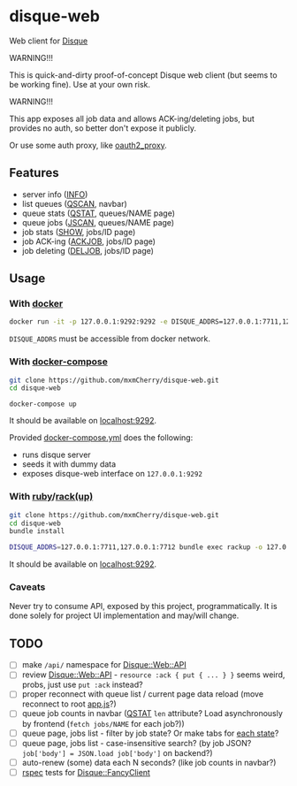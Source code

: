 # disque-web

Web client for [Disque](https://github.com/antirez/disque)

WARNING!!!

This is quick-and-dirty proof-of-concept Disque web client (but seems to be working fine). Use at your own risk.

WARNING!!!

This app exposes all job data and allows ACK-ing/deleting jobs, but provides no auth, so better don't expose it publicly.

Or use some auth proxy, like [oauth2_proxy](https://github.com/bitly/oauth2_proxy).


## Features

- server info ([INFO](https://github.com/antirez/disque#info))
- list queues ([QSCAN](https://github.com/antirez/disque#qscan-count-count-busyloop-minlen-len-maxlen-len-importrate-rate), navbar)
- queue stats ([QSTAT](https://github.com/antirez/disque#qstat-queue-name), queues/NAME page)
- queue jobs ([JSCAN](https://github.com/antirez/disque#jscan-cursor-count-count-busyloop-queue-queue-state-state1-state-state2--state-staten-reply-allid), queues/NAME page)
- job stats ([SHOW](https://github.com/antirez/disque#show-job-id), jobs/ID page)
- job ACK-ing ([ACKJOB](https://github.com/antirez/disque#ackjob-jobid1-jobid2--jobidn), jobs/ID page)
- job deleting ([DELJOB](https://github.com/antirez/disque#deljob-job-id--job-id), jobs/ID page)


## Usage

### With [docker](https://www.docker.com/)

```bash
docker run -it -p 127.0.0.1:9292:9292 -e DISQUE_ADDRS=127.0.0.1:7711,127.0.0.1:7712 mxmcherry/disque-web:latest
```

`DISQUE_ADDRS` must be accessible from docker network.

### With [docker-compose](https://docs.docker.com/compose/)

```bash
git clone https://github.com/mxmCherry/disque-web.git
cd disque-web
```

```
docker-compose up
```

It should be available on [localhost:9292](http://localhost:9292/).

Provided [docker-compose.yml](docker-compose.yml) does the following:

- runs disque server
- seeds it with dummy data
- exposes disque-web interface on `127.0.0.1:9292`

### With [ruby](https://www.ruby-lang.org/)/[rack(up)](https://github.com/rack/rack)

```bash
git clone https://github.com/mxmCherry/disque-web.git
cd disque-web
bundle install
```

```bash
DISQUE_ADDRS=127.0.0.1:7711,127.0.0.1:7712 bundle exec rackup -o 127.0.0.1 -p 9292 -E deployment
```

It should be available on [localhost:9292](http://localhost:9292/).

### Caveats

Never try to consume API, exposed by this project, programmatically. It is done solely for project UI implementation and may/will change.


## TODO

- [ ] make `/api/` namespace for [Disque::Web::API](lib/disque/web/api.rb)
- [ ] review [Disque::Web::API](lib/disque/web/api.rb) - `resource :ack { put { ... } }` seems weird, probs, just use `put :ack` instead?
- [ ] proper reconnect with queue list / current page data reload (move reconnect to root [app.js](public/js/app.js)?)
- [ ] queue job counts in navbar ([QSTAT](https://github.com/antirez/disque#qstat-queue-name) `len` attribute? Load asynchronously by frontend (`fetch jobs/NAME` for each job?))
- [ ] queue page, jobs list - filter by job state? Or make tabs for [each state](https://github.com/antirez/disque#disque-state-machine)?
- [ ] queue page, jobs list - case-insensitive search? (by job JSON? `job['body'] = JSON.load job['body']` on backend?)
- [ ] auto-renew (some) data each N seconds? (like job counts in navbar?)
- [ ] [rspec](http://rspec.info/) tests for [Disque::FancyClient](lib/disque/fancy_client.rb)
